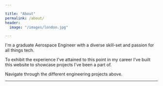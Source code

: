 ```yaml
---

title: "About"
permalink: /about/
header:
  image: "/images/london.jpg"

---
```


I'm a graduate Aerospace Engineer with a diverse skill-set and passion for all things tech.

To exhibit the experience I've attained to this point in my career I've built this website to showcase projects I've been a part of.

Navigate through the different engineering projects above. 

---
